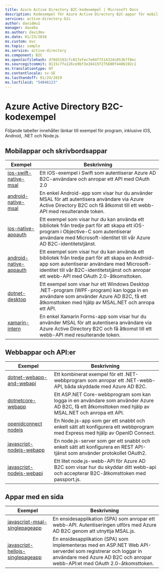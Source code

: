 ```yaml
---
title: Azure Active Directory B2C-kodexempel | Microsoft Docs
description: Kodexempel för Azure Active Directory B2C-appar för mobil, skrivbord och enskild sida.
services: active-directory-b2c
author: davidmu1
manager: daveba
ms.author: davidmu
ms.date: 01/23/2018
ms.custom: mvc
ms.topic: sample
ms.service: active-directory
ms.component: B2C
ms.openlocfilehash: d78d3193cfc01fefec7e04f751432dc053b7f8ec
ms.sourcegitcommit: 8115c7fa126ce9bf3e16415f275680f4486192c1
ms.translationtype: HT
ms.contentlocale: sv-SE
ms.lasthandoff: 01/24/2019
ms.locfileid: "54846123"
---
```

# <a name="azure-active-directory-b2c-code-samples"></a>Azure Active Directory B2C-kodexempel

Följande tabeller innehåller länkar till exempel för program, inklusive iOS, Android, .NET och Node.js.

## <a name="mobile-and-desktop-apps"></a>Mobilappar och skrivbordsappar

| Exempel | Beskrivning |
|--------| ----------- |
| [ios-swift-native-msal](https://github.com/Azure-Samples/active-directory-b2c-ios-swift-native-msal) | Ett iOS-exempel i Swift som autentiserar Azure AD B2C-användare och anropar ett API med OAuth 2.0 |
| [android-native-msal](https://github.com/Azure-Samples/active-directory-b2c-android-native-msal) | En enkel Android-app som visar hur du använder MSAL för att autentisera användare via Azure Active Directory B2C och få åtkomst till ett webb-API med resulterande token. |
| [ios-native-appauth](https://github.com/Azure-Samples/active-directory-b2c-ios-native-appauth) | Ett exempel som visar hur du kan använda ett bibliotek från tredje part för att skapa ett iOS-program i Objective-C som autentiserar användare med Microsoft-identitet till vår Azure AD B2C-identitetstjänst. |
| [android-native-appauth](https://github.com/Azure-Samples/active-directory-b2c-android-native-appauth) | Ett exempel som visar hur du kan använda ett bibliotek från tredje part för att skapa en Android-app som autentiserar användare med Microsoft-identitet till vår B2C-identitetstjänst och anropar ett webb-API med OAuth 2.0-åtkomsttoken. |
| [dotnet-desktop](https://github.com/Azure-Samples/active-directory-b2c-dotnet-desktop) | Ett exempel som visar hur ett Windows Desktop .NET-program (WPF-program) kan logga in en användare som använder Azure AD B2C, få ett åtkomsttoken med hjälp av MSAL.NET och anropa ett API. | 
| [xamarin-intern](https://github.com/Azure-Samples/active-directory-b2c-xamarin-native) | En enkel Xamarin Forms-app som visar hur du använder MSAL för att autentisera användare via Azure Active Directory B2C och få åtkomst till ett webb-API med resulterande token. |

## <a name="web-apps-and-apis"></a>Webbappar och API:er

| Exempel | Beskrivning |
|--------| ----------- |
| [dotnet-webapp-and-webapi](https://github.com/Azure-Samples/active-directory-b2c-dotnet-webapp-and-webapi) | Ett kombinerat exempel för ett .NET-webbprogram som anropar ett .NET-webb-API, båda skyddade med Azure AD B2C. |
| [dotnetcore-webapp](https://github.com/Azure-Samples/active-directory-b2c-dotnetcore-webapp) | Ett ASP.NET Core-webbprogram som kan logga in en användare som använder Azure AD B2C, få ett åtkomsttoken med hjälp av MSAL.NET och anropa ett API. |
| [openidconnect nodejs](https://github.com/AzureADQuickStarts/B2C-WebApp-OpenIDConnect-NodeJS) | En Node.js-app som ger ett snabbt och enkelt sätt att konfigurera ett webbprogram med Express med hjälp av OpenID Connect. |
| [javascript-nodejs-webapp](https://github.com/AzureADQuickStarts/active-directory-b2c-javascript-nodejs-webapp) | En node.js-server som ger ett snabbt och enkelt sätt att konfigurera en REST API-tjänst som använder protokollet OAuth2. |
| [javascript-nodejs-webapi](https://github.com/Azure-Samples/active-directory-b2c-javascript-nodejs-webapi) | Ett litet node.js-webb-API för Azure AD B2C som visar hur du skyddar ditt webb-api och accepterar B2C-åtkomsttoken med passport.js. |

## <a name="single-page-apps"></a>Appar med en sida

| Exempel | Beskrivning |
|--------| ----------- |
| [javascript-msal-singlepageapp](https://github.com/Azure-Samples/active-directory-b2c-javascript-msal-singlepageapp) | En ensidesapplikation (SPA) som anropar ett webb-API. Autentiseringen utförs med Azure AD B2C genom att utnyttja MSAL.js. | 
| [javascript-hellojs-singlepageapp](https://github.com/Azure-Samples/active-directory-b2c-javascript-hellojs-singlepageapp) | En ensidesapplikation (SPA) som implementeras med en ASP.NET Web API-serverdel som registrerar och loggar in användare med Azure AD B2C och anropar webb-API:et med OAuth 2.0-åtkomsttoken. |